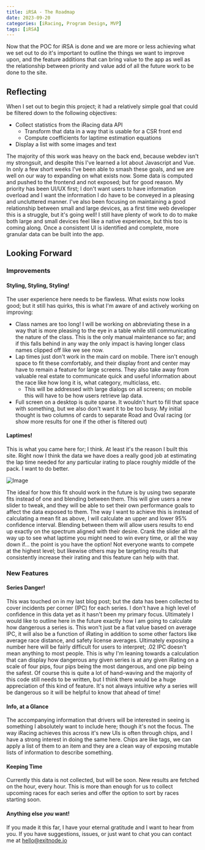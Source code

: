 ```yaml
---
title: iRSA - The Roadmap
date: 2023-09-20
categories: [iRacing, Program Design, MVP]
tags: [iRSA]
---
```

Now that the POC for iRSA is done and we are more or less achieving what we set out to do it's important to outline the things we want to improve upon, and the feature additions that can bring value to the app as well as the relationship between priority and value add of all the future work to be done to the site.

## Reflecting
When I set out to begin this project; it had a relatively simple goal that could be filtered down to the following objectives:
* Collect statistics from the iRacing data API
  * Transform that data in a way that is usable for a CSR front end
  * Compute coefficients for laptime estimation equations
* Display a list with some images and text

The majority of this work was heavy on the back end, because webdev isn't my strongsuit, and despite this I've learned a lot about Javascript and Vue.  In only a few short weeks I've been able to smash these goals, and we are well on our way to expanding on what exists now.  Some data is computed and pushed to the frontend and not exposed; but for good reason.  My priority has been UI/UX first; I don't want users to have information overload and I want the information I do have to be conveyed in a pleasing and uncluttered manner.
I've also been focusing on maintaining a good relationship between small and large devices, as a first time web developer this is a struggle, but it's going well!  I still have plenty of work to do to make both large and small devices feel like a native experience, but this too is coming along.  Once a consistent UI is identified and complete, more granular data can be built into the app.

## Looking Forward
### Improvements
#### Styling, Styling, Styling!
The user experience here needs to be flawless.  What exists now looks good; but it still has quirks, this is what I'm aware of and actively working on improving:
* Class names are too long!  I will be working on abbreviating these in a way that is more pleasing to the eye in a table while still communicating the nature of the class.  This is the only manual maintenance so far; and if this falls behind in any way the only impact is having longer class names clipped off like we see now.
* Lap times just don't work in the main card on mobile.  There isn't enough space to fit these comfortably, and their display front and center may have to remain a feature for large screens.  They also take away from valuable real estate to communicate quick and useful information about the race like how long it is, what category, multiclass, etc.
  * This will be addressed with large dialogs on all screens; on mobile this will have to be how users retrieve lap data.
* Full screen on a desktop is quite sparse.  It wouldn't hurt to fill that space with something, but we also don't want it to be too busy.  My initial thought is two columns of cards to separate Road and Oval racing (or show more results for one if the other is filtered out)
#### Laptimes!
This is what you came here for; I think.  At least it's the reason I built this site.  Right now I think the data we have does a really good job at estimating the lap time needed for any particular irating to place roughly middle of the pack.  I want to do better.


![Image]({{site.url}}/assets/img/qual_fit.png)


The ideal for how this fit should work in the future is by using two separate fits instead of one and blending between them.  This will give users a new slider to tweak, and they will be able to set their own performance goals to affect the data exposed to them.  The way I want to achieve this is instead of calculating a mean fit as above, I will calculate an upper and lower 95% confidence interval.  Blending between them will allow users results to end up exactly on the spectrum aligned with their desire.  Crank the slider all the way up to see what laptime you might need to win every time, or all the way down if... the point is you have the option!  Not everyone wants to compete at the highest level; but likewise others may be targeting results that consistently increase their irating and this feature can help with that.
### New Features
#### Series Danger!
This was touched on in my last blog post; but the data has been collected to cover incidents per corner (IPC) for each series.  I don't have a high level of confidence in this data yet as it hasn't been my primary focus.  Ultimately I would like to outline here in the future exactly how I am going to calculate how dangerous a series is.  This won't just be a flat value based on average IPC, it will also be a function of iRating in addition to some other factors like average race distance, and safety license averages.
Ultimately exposing a number here will be fairly difficult for users to interpret; .02 IPC doesn't mean anything to most people.  This is why I'm leaning towards a calculation that can display how dangerous any given series is at any given iRating on a scale of four pips, four pips being the most dangerous, and one pip being the safest.  Of course this is quite a lot of hand-waving and the majority of this code still needs to be written, but I think there would be a huge appreciation of this kind of feature.  It's not always intuitive _why_ a series will be dangerous so it will be helpful to know that ahead of time!
#### Info, at a Glance
The accompanying information that drivers will be interested in seeing is something I absolutely want to include here; though it's not the focus.  The way iRacing achieves this across it's new UIs is often through chips, and I have a strong interest in doing the same here.  Chips are like tags, we can apply a list of them to an item and they are a clean way of exposing mutable lists of information to describe something.
#### Keeping Time
Currently this data is not collected, but will be soon.  New results are fetched on the hour, every hour.  This is more than enough for us to collect upcoming races for each series and offer the option to sort by races starting soon.
#### Anything else _you_ want!
If you made it this far, I have your eternal gratitude and I want to hear from you.  If you have suggestions, issues, or just want to chat you can contact me at <hello@exitnode.io>

